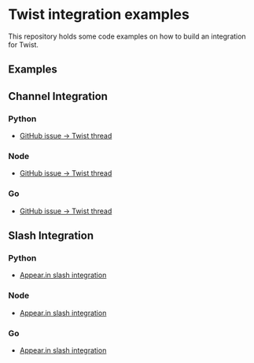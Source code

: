 Twist integration examples
==========================

This repository holds some code examples on how to build an
integration for Twist.

Examples
--------

## Channel Integration

### Python
* [GitHub issue -> Twist thread](channel_integration/python/)

### Node
* [GitHub issue -> Twist thread](channel_integration/node/)

### Go
* [GitHub issue -> Twist thread](channel_integration/go/)

## Slash Integration

### Python
* [Appear.in slash integration](slash_integration/python/)

### Node
* [Appear.in slash integration](slash_integration/node/)

### Go
* [Appear.in slash integration](slash_integration/go/)
